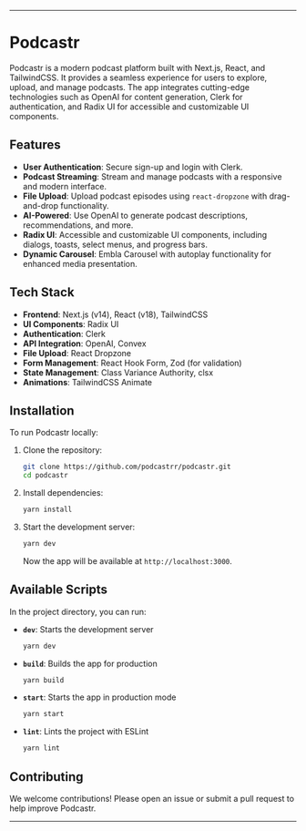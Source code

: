 
---

# Podcastr

Podcastr is a modern podcast platform built with Next.js, React, and TailwindCSS. It provides a seamless experience for users to explore, upload, and manage podcasts. The app integrates cutting-edge technologies such as OpenAI for content generation, Clerk for authentication, and Radix UI for accessible and customizable UI components.

## Features

- **User Authentication**: Secure sign-up and login with Clerk.
- **Podcast Streaming**: Stream and manage podcasts with a responsive and modern interface.
- **File Upload**: Upload podcast episodes using `react-dropzone` with drag-and-drop functionality.
- **AI-Powered**: Use OpenAI to generate podcast descriptions, recommendations, and more.
- **Radix UI**: Accessible and customizable UI components, including dialogs, toasts, select menus, and progress bars.
- **Dynamic Carousel**: Embla Carousel with autoplay functionality for enhanced media presentation.

## Tech Stack

- **Frontend**: Next.js (v14), React (v18), TailwindCSS
- **UI Components**: Radix UI
- **Authentication**: Clerk
- **API Integration**: OpenAI, Convex
- **File Upload**: React Dropzone
- **Form Management**: React Hook Form, Zod (for validation)
- **State Management**: Class Variance Authority, clsx
- **Animations**: TailwindCSS Animate

## Installation

To run Podcastr locally:

1. Clone the repository:
   ```bash
   git clone https://github.com/podcastrr/podcastr.git
   cd podcastr
   ```

2. Install dependencies:
   ```bash
   yarn install
   ```

3. Start the development server:
   ```bash
   yarn dev
   ```

   Now the app will be available at `http://localhost:3000`.

## Available Scripts

In the project directory, you can run:

- **`dev`**: Starts the development server
  ```bash
  yarn dev
  ```

- **`build`**: Builds the app for production
  ```bash
  yarn build
  ```

- **`start`**: Starts the app in production mode
  ```bash
  yarn start
  ```

- **`lint`**: Lints the project with ESLint
  ```bash
  yarn lint
  ```

## Contributing

We welcome contributions! Please open an issue or submit a pull request to help improve Podcastr.



---
